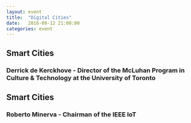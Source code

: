 ```yaml
---
layout: event
title:  "Digital Cities"
date:   2016-09-12 21:00:00
categories: event
---
```


## Smart Cities
### Derrick de Kerckhove - Director of the McLuhan Program in Culture & Technology at the University of Toronto

## Smart Cities
### Roberto Minerva - Chairman of the IEEE IoT